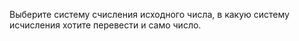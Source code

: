 Выберите систему счисления исходного числа, в какую систему исчисления хотите перевести и само число.
